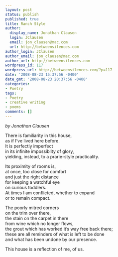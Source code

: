 ```yaml
---
layout: post
status: publish
published: true
title: Ranch Style
author:
  display_name: Jonathan Clausen
  login: JClausen
  email: jon_clausen@mac.com
  url: http://betweensilences.com
author_login: JClausen
author_email: jon_clausen@mac.com
author_url: http://betweensilences.com
wordpress_id: 117
wordpress_url: http://betweensilences.com/?p=117
date: '2008-08-23 15:37:56 -0400'
date_gmt: '2008-08-23 20:37:56 -0400'
categories:
- Poetry
tags:
- Poetry
- creative writing
- poems
comments: []
---
```

<p><em>by Jonathan Clausen</em></p>
<p>There is familiarity in this house,<br />
as if I’ve lived here before.<br />
It is perfectly imperfect<br />
in its infinite impossiblity of glory,<br />
yielding, instead, to a prarie-style practicality.</p>
<p>Its proximity of rooms is,<br />
at once, too close for comfort<br />
and just the right distance<br />
for keeping a watchful eye<br />
on curious toddlers.<br />
At times I am conflicted, whether to expand<br />
or to remain compact.</p>
<p>The poorly mitred corners<br />
on the trim over there,<br />
the stain on the carpet in there<br />
from wine which no longer flows,<br />
the grout which has worked it’s way free back there;<br />
these are all reminders of what is left to be done<br />
and what has been undone by our presence.</p>
<p>This house is a reflection of me, of us.</p>
